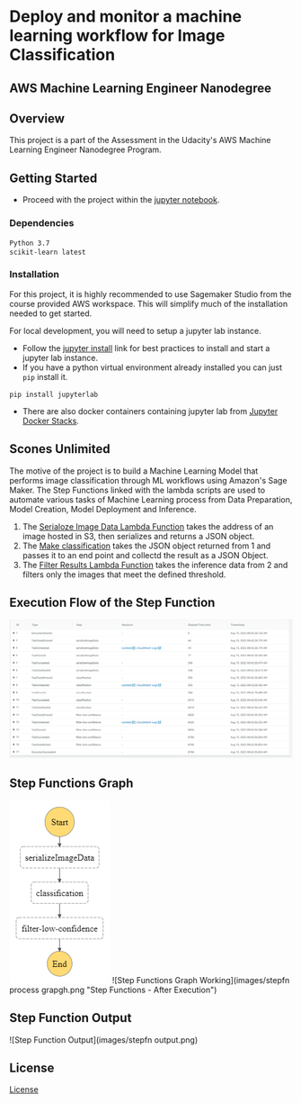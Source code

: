 # Deploy and monitor a machine learning workflow for Image Classification

## AWS Machine Learning Engineer Nanodegree

## Overview

This project is a part of the Assessment in the Udacity's AWS Machine Learning Engineer Nanodegree Program.

## Getting Started

* Proceed with the project within the [jupyter notebook](image%20classification%20Scones%20Unlimited.ipynb).

### Dependencies

```
Python 3.7
scikit-learn latest
```

### Installation
For this project, it is highly recommended to use Sagemaker Studio from the course provided AWS workspace. This will simplify much of the installation needed to get started.

For local development, you will need to setup a jupyter lab instance.
* Follow the [jupyter install](https://jupyter.org/install.html) link for best practices to install and start a jupyter lab instance.
* If you have a python virtual environment already installed you can just `pip` install it.
```
pip install jupyterlab
```
* There are also docker containers containing jupyter lab from [Jupyter Docker Stacks](https://jupyter-docker-stacks.readthedocs.io/en/latest/index.html).

## Scones Unlimited

The motive of the project is to build a Machine Learning Model that performs image classification through ML workflows using Amazon's Sage Maker. The Step Functions 
linked with the lambda scripts are used to automate various tasks of Machine Learning process from Data Preparation, Model Creation, Model Deployment and Inference.

1. The [Serialoze Image Data Lambda Function](lambdas.py) takes the address of an image hosted in S3, then serializes and returns a JSON
object.
2. The [Make classification](lambdas.py) takes the JSON object returned from 1 and passes it to an end point and collectd the result
as a JSON Object.
3. The [Filter Results Lambda Function](lambdas.py) takes the inference data from 2 and filters only the images that meet the defined threshold.  

## Execution Flow of the Step Function 
![Execution Event History of ML Workflow](images/execution.png "Execution Event History")

## Step Functions Graph
![Step Functions Graph](images/stepfunctions_graph.png "Step Functions") ![Step Functions Graph Working](images/stepfn process grapgh.png "Step Functions - After Execution")

## Step Function Output
![Step Function Output](images/stepfn output.png)
## License
[License](LICENSE.txt)

